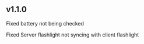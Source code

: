 ## v1.1.0

Fixed battery not being checked

Fixed Server flashlight not syncing with client flashlight
